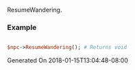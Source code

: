 ResumeWandering.
### Example

```perl

$npc->ResumeWandering(); # Returns void
```


Generated On 2018-01-15T13:04:48-08:00